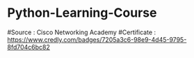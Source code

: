 # Python-Learning-Course
#Source : Cisco Networking Academy
#Certificate : https://www.credly.com/badges/7205a3c6-98e9-4d45-9795-8fd704c6bc82


